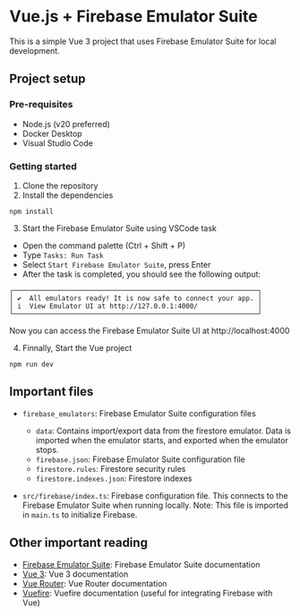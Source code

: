 # Vue.js + Firebase Emulator Suite

This is a simple Vue 3 project that uses Firebase Emulator Suite for local development.

## Project setup

### Pre-requisites

- Node.js (v20 preferred)
- Docker Desktop
- Visual Studio Code

### Getting started

1. Clone the repository
2. Install the dependencies

```
npm install
```

3. Start the Firebase Emulator Suite using VSCode task

- Open the command palette (Ctrl + Shift + P)
- Type `Tasks: Run Task`
- Select `Start Firebase Emulator Suite`, press Enter
- After the task is completed, you should see the following output:

```
┌─────────────────────────────────────────────────────────────┐
│ ✔  All emulators ready! It is now safe to connect your app. │
│ i  View Emulator UI at http://127.0.0.1:4000/               │
└─────────────────────────────────────────────────────────────┘
```

Now you can access the Firebase Emulator Suite UI at http://localhost:4000

4. Finnally, Start the Vue project

```
npm run dev
```

## Important files

- `firebase_emulators`: Firebase Emulator Suite configuration files

  - `data`: Contains import/export data from the firestore emulator. Data is imported when the emulator starts, and exported when the emulator stops.
  - `firebase.json`: Firebase Emulator Suite configuration file
  - `firestore.rules`: Firestore security rules
  - `firestore.indexes.json`: Firestore indexes

- `src/firebase/index.ts`: Firebase configuration file. This connects to the Firebase Emulator Suite when running locally. Note: This file is imported in `main.ts` to initialize Firebase.

## Other important reading

- [Firebase Emulator Suite](https://firebase.google.com/docs/emulator-suite): Firebase Emulator Suite documentation
- [Vue 3](https://v3.vuejs.org/): Vue 3 documentation
- [Vue Router](https://next.router.vuejs.org/): Vue Router documentation
- [Vuefire](https://vuefire.vuejs.org/): Vuefire documentation (useful for integrating Firebase with Vue)
